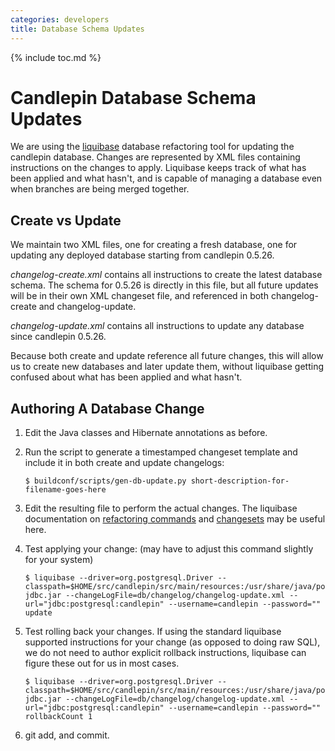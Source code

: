 ```yaml
---
categories: developers
title: Database Schema Updates
---
```

{% include toc.md %}

# Candlepin Database Schema Updates
We are using the [liquibase](http://www.liquibase.org/home) database
refactoring tool for updating the candlepin database. Changes are represented
by XML files containing instructions on the changes to apply. Liquibase keeps
track of what has been applied and what hasn't, and is capable of managing a
database even when branches are being merged together.

## Create vs Update
We maintain two XML files, one for creating a fresh database, one for updating
any deployed database starting from candlepin 0.5.26. 

_changelog-create.xml_ contains all instructions to create the latest database
schema. The schema for 0.5.26 is directly in this file, but all future updates
will be in their own XML changeset file, and referenced in both
changelog-create and changelog-update.

_changelog-update.xml_ contains all instructions to update any database since
candlepin 0.5.26.

Because both create and update reference all future changes, this will allow us
to create new databases and later update them, without liquibase getting
confused about what has been applied and what hasn't.

## Authoring A Database Change
1. Edit the Java classes and Hibernate annotations as before.
1. Run the script to generate a timestamped changeset template and include it in both create and update changelogs:

   ```
   $ buildconf/scripts/gen-db-update.py short-description-for-filename-goes-here
   ```
1. Edit the resulting file to perform the actual changes. The liquibase
   documentation on [refactoring
   commands](http://www.liquibase.org/manual/refactoring_commands) and
   [changesets](http://www.liquibase.org/manual/changeset) may be useful here.
1. Test applying your change: (may have to adjust this command slightly for your system)

   ```
   $ liquibase --driver=org.postgresql.Driver --classpath=$HOME/src/candlepin/src/main/resources:/usr/share/java/postgresql-jdbc.jar --changeLogFile=db/changelog/changelog-update.xml --url="jdbc:postgresql:candlepin" --username=candlepin --password="" update
   ```
1. Test rolling back your changes. If using the standard liquibase supported
   instructions for your change (as opposed to doing raw SQL), we do not need
   to author explicit rollback instructions, liquibase can figure these out for
   us in most cases.

   ```
   $ liquibase --driver=org.postgresql.Driver --classpath=$HOME/src/candlepin/src/main/resources:/usr/share/java/postgresql-jdbc.jar --changeLogFile=db/changelog/changelog-update.xml --url="jdbc:postgresql:candlepin" --username=candlepin --password="" rollbackCount 1
   ```
1. git add, and commit.
